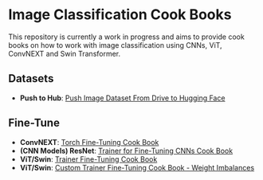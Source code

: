 # Image Classification Cook Books

This repository is currently a work in progress and aims to provide cook books on how to work with image classification using CNNs, ViT, ConvNEXT and Swin Transformer.

## Datasets

- **Push to Hub**: [Push Image Dataset From Drive to Hugging Face](./dataset/Image_dataset_push_huggingface.ipynb)

## Fine-Tune

- **ConvNEXT**: [Torch Fine-Tuning Cook Book](./fine-tune/ConvNeXT_torch.ipynb)
- **(CNN Models) ResNet**: [Trainer for Fine-Tuning CNNs Cook Book](./fine-tune/Resnet_HuggingFace_Trainer.ipynb)
- **ViT/Swin**: [Trainer Fine-Tuning Cook Book](./fine-tune/ViT_Huggingface_Trainer.ipynb)
- **ViT/Swin**: [Custom Trainer Fine-Tuning Cook Book - Weight Imbalances](./fine-tune/ViT_Huggingface_Custom_Trainer.ipynb)